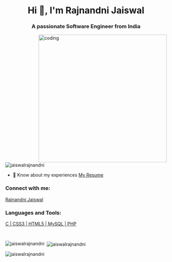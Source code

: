 <h1 align="center">Hi 👋, I'm Rajnandni Jaiswal</h1>
<h3 align="center">A passionate Software Engineer from India</h3>

<img align="right" alt="coding" width="400" src=https://media.tenor.com/S59bPkT0pqcAAAAC/programming.gif>

<p align="left"> <img src="https://komarev.com/ghpvc/?username=jaiswalrajnandni&label=Profile%20views&color=0e75b6&style=flat" alt="jaiswalrajnandni" /> </p>

- 📄 Know about my experiences [My Resume](https://drive.google.com/file/d/12eJsdEYohyoRoaQya7hAvQeEErt69E_X/view?usp=sharing)

<h3 align="left">Connect with me:</h3>
<p align="left">
<a href="https://linkedin.com/in/rajnandni jaiswal" target="blank">Rajnandni Jaiswal</a>
</p>

<h3 align="left">Languages and Tools:</h3>
<p align="left"> <a href="https://www.cprogramming.com/" target="_blank" rel="noreferrer">C | </a>
                 <a href="https://www.w3schools.com/css/" target="_blank" rel="noreferrer">CSS3 | </a>
                 <a href="https://www.w3.org/html/" target="_blank" rel="noreferrer">HTML5 | </a>
                 <a href="https://www.mysql.com/" target="_blank" rel="noreferrer">MySQL | </a>
                 <a href="https://www.php.net" target="_blank" rel="noreferrer">PHP</a> 
</p>
&nbsp;
<p><img align="left" src="https://github-readme-stats.vercel.app/api/top-langs?username=jaiswalrajnandni&show_icons=true&locale=en&layout=compact" alt="jaiswalrajnandni" /></p>

<p>&nbsp;<img align="center" src="https://github-readme-stats.vercel.app/api?username=jaiswalrajnandni&show_icons=true&locale=en" alt="jaiswalrajnandni" /></p>

<p><img align="center" src="https://github-readme-streak-stats.herokuapp.com/?user=jaiswalrajnandni&" alt="jaiswalrajnandni" /></p>
